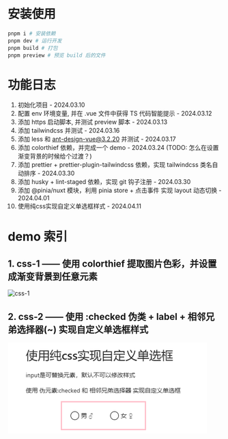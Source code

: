 # 安装使用

```bash
pnpm i # 安装依赖
pnpm dev # 运行开发
pnpm build # 打包
pnpm preview # 预览 build 后的文件
```

# 功能日志

1. 初始化项目 - 2024.03.10
2. 配置 env 环境变量, 并在 .vue 文件中获得 TS 代码智能提示 - 2024.03.12
3. 添加 https 启动脚本, 并测试 preview 脚本 - 2024.03.13
4. 添加 tailwindcss 并测试 - 2024.03.16
5. 添加 less 和 ant-design-vue@3.2.20 并测试 - 2024.03.17
6. 添加 colorthief 依赖，并完成一个 demo - 2024.03.24 (TODO: 怎么在设置渐变背景的时候给个过渡？)
7. 添加 prettier + prettier-plugin-tailwindcss 依赖，实现 tailwindcss 类名自动排序 - 2024.03.30
8. 添加 husky + lint-staged 依赖，实现 git 钩子注册 - 2024.03.30
9. 添加 @pinia/nuxt 模块，利用 pinia store + 点击事件 实现 layout 动态切换 - 2024.04.01
10. 使用纯css实现自定义单选框样式 - 2024.04.11

# demo 索引

## 1. css-1 —— 使用 colorthief 提取图片色彩，并设置成渐变背景到任意元素

![css-1](./assets/img/demo1/css-1.gif)

## 2. css-2 —— 使用 :checked 伪类 + label + 相邻兄弟选择器(~) 实现自定义单选框样式

![css-2](./assets/img/demo2/css-2.gif)
